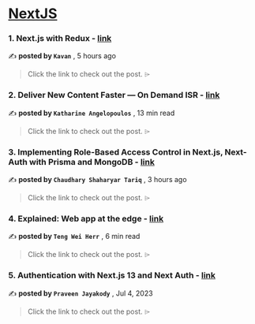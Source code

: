 
<h1><a href=https://medium.com/tag/nextjs/recommended target="_blank" rel="noopener noreferrer">NextJS</a></h1>
<h3>1. Next.js with Redux - <a href=https://medium.com/@kavandev1/next-js-with-redux-3d06b5ebb86f?source=tag_recommended_feed---------0-84----------nextjs----------7ae0818f_e7dd_4e55_8d60_dd9ef82573ff------- target="_blank" rel="noopener noreferrer">link</a></h3>

✍️ **posted by `Kavan`** <date> , 5 hours ago</date>

<blockquote>Click the link to check out the post. ⌲</blockquote>

<h3>2. Deliver New Content Faster — On Demand ISR - <a href=https://medium.com/stackademic/on-demand-incremental-static-regeneration-3aac500641d8?source=tag_recommended_feed---------1-107----------nextjs----------7ae0818f_e7dd_4e55_8d60_dd9ef82573ff------- target="_blank" rel="noopener noreferrer">link</a></h3>

✍️ **posted by `Katharine Angelopoulos`** <date> , 13 min read</date>

<blockquote>Click the link to check out the post. ⌲</blockquote>

<h3>3. Implementing Role-Based Access Control in Next.js, Next-Auth with Prisma and MongoDB - <a href=https://medium.com/@chsherryy/implementing-role-based-access-control-in-next-js-next-auth-with-prisma-and-mongodb-324f1929cf93?source=tag_recommended_feed---------2-84----------nextjs----------7ae0818f_e7dd_4e55_8d60_dd9ef82573ff------- target="_blank" rel="noopener noreferrer">link</a></h3>

✍️ **posted by `Chaudhary Shaharyar Tariq`** <date> , 3 hours ago</date>

<blockquote>Click the link to check out the post. ⌲</blockquote>

<h3>4. Explained: Web app at the edge - <a href=https://medium.com/gitconnected/explained-web-app-at-the-edge-fb391985a0a5?source=tag_recommended_feed---------3-107----------nextjs----------7ae0818f_e7dd_4e55_8d60_dd9ef82573ff------- target="_blank" rel="noopener noreferrer">link</a></h3>

✍️ **posted by `Teng Wei Herr`** <date> , 6 min read</date>

<blockquote>Click the link to check out the post. ⌲</blockquote>

<h3>5. Authentication with Next.js 13 and Next Auth - <a href=https://medium.com/ascentic-technology/authentication-with-next-js-13-and-next-auth-9c69d55d6bfd?source=tag_recommended_feed---------4-85----------nextjs----------7ae0818f_e7dd_4e55_8d60_dd9ef82573ff------- target="_blank" rel="noopener noreferrer">link</a></h3>

✍️ **posted by `Praveen Jayakody`** <date> , Jul 4, 2023</date>

<blockquote>Click the link to check out the post. ⌲</blockquote>

